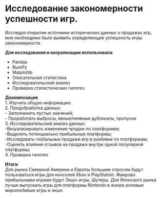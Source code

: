 # Исследование закономерности успешности игр.

Исследуя открытие источники исторических данных о продажах игр, мне необходимо было выявить определяющие успешность игры закономерности. 

**Для исследования и визуализации использовала:**
* Pandas
* NumPy
* Matplotlib
* Описательная статистика
* Исследовательский анализ
* Проверка статистических гипотез

**Декомпозиция**
<br> 1. Изучить общую информацию
<br> 2. Предобработка данных:
<br>- Заполненить пустых значений;
<br>- Проработать выбросы, явные/неявные дубликаты, пропуски
<br> 3. Исследовательский анализ данных:
<br>-Визуализировать изменения продаж по платформам;
<br>-Выделить потенциально прибыльные платформы;
<br>-Исследовать глобальные продажи игр в разбивке по платформам;
<br>-Оценить влияние отзывов на продажи внутри одной популярной платформы;
<br> 4. Проверка гипотез

**Итоги**
<br>Для рынка Северной Америки и Европы большим спросом будут пользоваться игры для консолей Xbox и PlayStation. Жанрово прибыльными играми будут Экшн-игры, Шутеры. 
Для Японского рынка лучше выпускать игры для платформы Nintendo в жанре ролевые миролюбивые игры и экшн.
